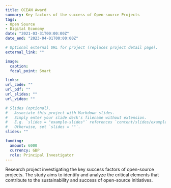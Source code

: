 ```yaml
---
title: OCEAN Award
summary: Key factors of the success of Open-source Projects
tags:
- Open Source
- Digital Economy
date: "2021-03-31T00:00:00Z"
date_end: "2023-04-01T00:00:00Z"

# Optional external URL for project (replaces project detail page).
external_link: ""

image:
  caption: 
  focal_point: Smart

links:
url_code: ""
url_pdf: ""
url_slides: ""
url_video: ""

# Slides (optional).
#   Associate this project with Markdown slides.
#   Simply enter your slide deck's filename without extension.
#   E.g. `slides = "example-slides"` references `content/slides/example-slides.md`.
#   Otherwise, set `slides = ""`.
slides: ""

funding:
  amount: 6000
  currency: GBP
  role: Principal Investigator
---
```


Research project investigating the key success factors of open-source projects. The study aims to identify and analyze the critical elements that contribute to the sustainability and success of open-source initiatives.
